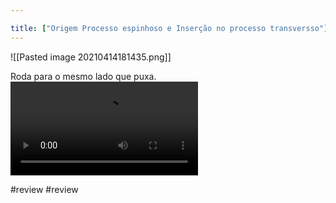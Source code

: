 ```yaml
---

title: ["Origem Processo espinhoso e Inserção no processo transversso"]
---
```

![[Pasted image 20210414181435.png]]

Roda para o mesmo lado que puxa.
![aN7DrgaR5F.mp4](aN7DrgaR5F.mp4)

#review #review 
